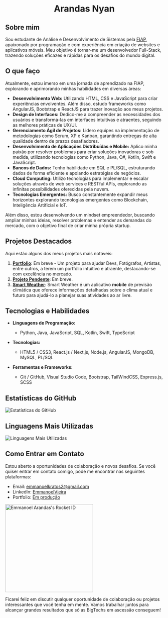 <h1 align="center">Arandas Nyan</h1>

## Sobre mim

Sou estudante de Análise e Desenvolvimento de Sistemas pela [FIAP](https://fiap.com.br), apaixonado por programação e com experiência em criação de websites e aplicativos móveis. Meu objetivo é tornar-me um desenvolvedor Full-Stack, trazendo soluções eficazes e rápidas para os desafios do mundo digital.

## O que faço

Atualmente, estou imerso em uma jornada de aprendizado na FIAP, explorando e aprimorando minhas habilidades em diversas áreas:

- **Desenvolvimento Web:** Utilizando HTML, CSS e JavaScript para criar experiências envolventes. Além disso, estudo frameworks como AngularJS, Bootstrap e ReactJS para trazer inovação aos meus projetos.
- **Design de Interfaces:** Dedico-me a compreender as necessidades dos usuários e transformá-las em interfaces intuitivas e atraentes, seguindo as melhores práticas de UX/UI.
- **Gerenciamento Ágil de Projetos:** Lidero equipes na implementação de metodologias como Scrum, XP e Kanban, garantindo entregas de alta qualidade dentro de prazos desafiadores.
- **Desenvolvimento de Aplicações Distribuídas e Mobile:** Aplico minha paixão por resolver problemas para criar soluções inovadoras e sob medida, utilizando tecnologias como Python, Java, C#, Kotlin, Swift e JavaScript.
- **Bancos de Dados:** Tenho habilidade em SQL e PL/SQL, estruturando dados de forma eficiente e apoiando estratégias de negócios.
- **Cloud Computing:** Utilizo tecnologias para implementar e escalar soluções através de web services e RESTful APIs, explorando as infinitas possibilidades oferecidas pela nuvem.
- **Tecnologias Emergentes:** Busco constantemente expandir meus horizontes explorando tecnologias emergentes como Blockchain, Inteligência Artificial e IoT.

Além disso, estou desenvolvendo um mindset empreendedor, buscando ampliar minhas ideias, resolver problemas e entender as demandas do mercado, com o objetivo final de criar minha própria startup.

## Projetos Destacados

Aqui estão alguns dos meus projetos mais notáveis:

1. **[Portfolio](#)**: Em breve - Um projeto para ajudar Devs, Fotógrafos, Artistas, entre outros, a terem um portfólio intuitivo e atraente, destacando-se com excelência no mercado.
2. **[Projeto Pendente](#)**: Em breve.
3. **[Smart Weather](https://github.com/ArandasNyan/SmartWeather)**: Smart Weather é um aplicativo **mobile** de previsão climática que oferece informações detalhadas sobre o clima atual e futuro para ajudá-lo a planejar suas atividades ao ar livre.

## Tecnologias e Habilidades

- **Linguagens de Programação:**
  - Python, Java, JavaScript, SQL, Kotlin, Swift, TypeScript

- **Tecnologias:**
  - HTML5 / CSS3, React.js / Next.js, Node.js, AngularJS, MongoDB, MySQL, PL/SQL

- **Ferramentas e Frameworks:**
  - Git / GitHub, Visual Studio Code, Bootstrap, TailWindCSS, Express.js, SCSS

## Estatísticas do GitHub

![Estatísticas do GitHub](https://github-readme-stats.vercel.app/api?username=ArandasNyan&show_icons=true)

## Linguagens Mais Utilizadas

![Linguagens Mais Utilizadas](https://github-readme-stats.vercel.app/api/top-langs/?username=ArandasNyan&layout=compact)

## Como Entrar em Contato

Estou aberto a oportunidades de colaboração e novos desafios. Se você quiser entrar em contato comigo, pode me encontrar nas seguintes plataformas:

- Email: <a href="mailto:emmanoelkratos2@gmail.com" target="_blank">emmanoelkratos2@gmail.com</a>
- LinkedIn: <a href="https://www.linkedin.com/in/emmanoel-vieira-57b7b6244/" target="_blank">EmmanoelVieira</a>
- Portfolio: <a href="#">Em produção</a>

<a href="https://app.rocketseat.com.br/me/emmanoelarandas013"><img src="https://app.rocketseat.com.br/api/rocketid/share?slug=emmanoelarandas013&type=card" width="280" alt="Emmanoel Arandas's Rocket ID"/></a>


Ficarei feliz em discutir qualquer oportunidade de colaboração ou projetos interessantes que você tenha em mente. Vamos trabalhar juntos para alcançar grandes resultados que só as BigTechs em ascessão conseguem!
